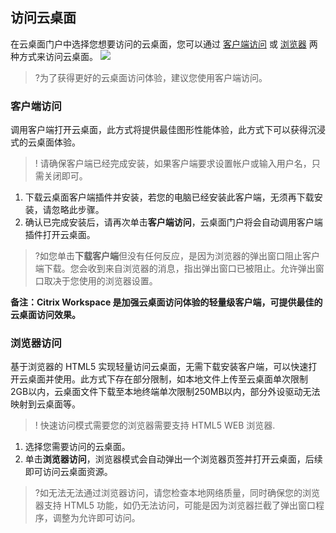 ## 访问云桌面
在云桌面门户中选择您想要访问的云桌面，您可以通过 [客户端访问](#Client) 或 [浏览器](#Browser) 两种方式来访问云桌面。
![](https://qcloudimg.tencent-cloud.cn/raw/37b885a0e8c5fd5de922e5131c0ae6ed.png)
>?为了获得更好的云桌面访问体验，建议您使用客户端访问。

[](id:Client)
### 客户端访问

调用客户端打开云桌面，此方式将提供最佳图形性能体验，此方式下可以获得沉浸式的云桌面体验。
>! 请确保客户端已经完成安装，如果客户端要求设置帐户或输入用户名，只需关闭即可。

1. 下载云桌面客户端插件并安装，若您的电脑已经安装此客户端，无须再下载安装，请忽略此步骤。
2. 确认已完成安装后，请再次单击**客户端访问**，云桌面门户将会自动调用客户端插件打开云桌面。
>?如您单击**下载客户端**但没有任何反应，是因为浏览器的弹出窗口阻止客户端下载。您会收到来自浏览器的消息，指出弹出窗口已被阻止。允许弹出窗口取决于您使用的浏览器设置。

**备注：Citrix Workspace 是加强云桌面访问体验的轻量级客户端，可提供最佳的云桌面访问效果。**

[](id:Browser)
### 浏览器访问

基于浏览器的 HTML5 实现轻量访问云桌面，无需下载安装客户端，可以快速打开云桌面并使用。此方式下存在部分限制，如本地文件上传至云桌面单次限制2GB以内，云桌面文件下载至本地终端单次限制250MB以内，部分外设驱动无法映射到云桌面等。

>! 快速访问模式需要您的浏览器需要支持 HTML5 WEB 浏览器.

1. 选择您需要访问的云桌面。
2. 单击**浏览器访问**，浏览器模式会自动弹出一个浏览器页签并打开云桌面，后续即可访问云桌面资源。
>?如无法无法通过浏览器访问，请您检查本地网络质量，同时确保您的浏览器支持 HTML5 功能，如仍无法访问，可能是因为浏览器拦截了弹出窗口程序，调整为允许即可访问。





